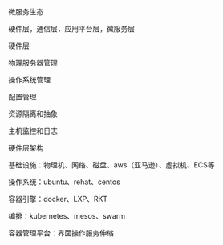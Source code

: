 微服务生态

硬件层，通信层，应用平台层，微服务层

硬件层

物理服务器管理

操作系统管理

配置管理

资源隔离和抽象

主机监控和日志



硬件层架构

基础设施：物理机、网络、磁盘、aws（亚马逊）、虚拟机、ECS等

操作系统：ubuntu、rehat、centos

容器引擎：docker、LXP、RKT

编排：kubernetes、mesos、swarm

容器管理平台：界面操作服务伸缩